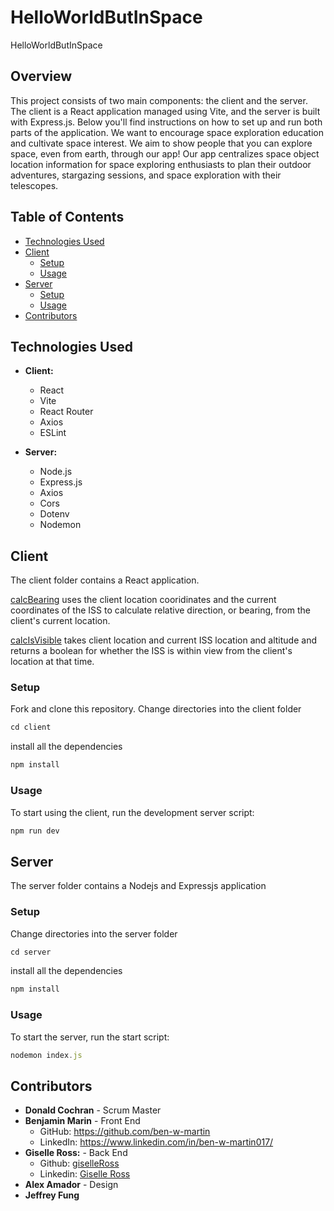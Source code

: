 # HelloWorldButInSpace
HelloWorldButInSpace

## Overview
This project consists of two main components: the client and the server. The client is a React application managed using Vite, and the server is built with Express.js. Below you'll find instructions on how to set up and run both parts of the application. We want to encourage space exploration education and cultivate space interest.  We aim to show people that you can explore space, even from earth, through our app! Our app centralizes space object location information for space exploring enthusiasts to plan their outdoor adventures, stargazing sessions, and space exploration with their telescopes. 

## Table of Contents
- [Technologies Used](#technologies-used)
- [Client](#client)
  - [Setup](#setup)
  - [Usage](#usage)
- [Server](#server)
  - [Setup](#setup-1)
  - [Usage](#usage-1)
- [Contributors](#contributors)

 
## Technologies Used
- **Client:**
  - React
  - Vite
  - React Router
  - Axios
  - ESLint

- **Server:**
  - Node.js
  - Express.js
  - Axios
  - Cors
  - Dotenv
  - Nodemon

## Client

The client folder contains a React application.

[calcBearing](https://github.com/ben-w-martin/HelloWorldButInSpace/blob/main/client/src/calcBearing.js) uses the client location cooridinates and the current coordinates of the ISS to calculate relative direction, or bearing, from the client's current location.

[calcIsVisible](https://github.com/ben-w-martin/HelloWorldButInSpace/blob/main/client/src/calcIsVisible.js) takes client location and current ISS location and altitude and returns a boolean for whether the ISS is within view from the client's location at that time.

### Setup
Fork and clone this repository. Change directories into the client folder
```javascript
cd client
```
install all the dependencies
```javascript
npm install
```

### Usage
To start using the client, run the development server script:
```javascript
npm run dev
```


## Server

The server folder contains a Nodejs and Expressjs application

### Setup
Change directories into the server folder
```javascript
cd server
```
install all the dependencies
```javascript
npm install
```

### Usage

To start the server, run the start script:

```javascript
nodemon index.js
```

## Contributors
- **Donald Cochran** - Scrum Master
- **Benjamin Marin** - Front End
  - GitHub: https://github.com/ben-w-martin
  - LinkedIn: https://www.linkedin.com/in/ben-w-martin017/
- **Giselle Ross:** - Back End
  - Github: [giselleRoss](https://github.com/giselleRoss)
  - Linkedin: [Giselle Ross](https://linkedin.com/in/gisellerosstech)
- **Alex Amador** - Design
- **Jeffrey Fung**


